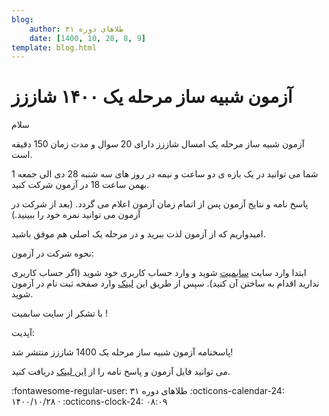 ```yaml
---
blog:
    author: طلاهای دوره ۳۱
    date: [1400, 10, 28, 8, 9]
template: blog.html
---
```

# آزمون شبیه ساز مرحله یک ۱۴۰۰ شاززز

<div class="cnt">
<p>سلام</p>

<p>آزمون شبیه ساز مرحله یک امسال شاززز دارای 20 سوال و مدت زمان 150 دقیقه است.</p>
<p>شما می توانید در یک بازه ی دو ساعت و نیمه در روز های سه شنبه 28 دی الی جمعه 1 بهمن ساعت 18 در آزمون شرکت کنید. </p>
<p>پاسخ نامه و نتایج آزمون پس از اتمام زمان آزمون اعلام می گردد. (بعد از شرکت در آزمون می توانید نمره خود را ببینید.)</p>

<p>امیدواریم که از آزمون لذت ببرید و در مرحله یک اصلی هم موفق باشید.</p>

<p>نحوه شرکت در آزمون:</p>
<p>ابتدا وارد سایت <a href="https://sbmt.ir/">سابمیت</a> شوید و وارد حساب کاربری خود شوید (اگر حساب کاربری ندارید اقدام به ساختن آن کنید). سپس از طریق این <a href="https://www.sbmt.ir/enrolment.php?code=342569">لینک</a> وارد صفحه ثبت نام در آزمون شوید.</p>

<p>با تشکر از سایت سابمیت !</p>

<p>آپدیت:</p>
<p>پاسخنامه آزمون شبیه ساز مرحله یک 1400 شاززز منتشر شد!</p>
<p>می توانید فایل آزمون و پاسخ نامه را از <a href="https://github.com/shaazzz/shaazzz-exam/tree/main/1400-01/Theory1">این لینک</a> دریافت کنید.</p>
</div>

<div class="blog-info" markdown>
<span class="blog-author">
:fontawesome-regular-user: طلاهای دوره ۳۱
</span>
<span class="blog-date">
:octicons-calendar-24: ۱۴۰۰/۱۰/۲۸ · :octicons-clock-24: ۰۸:۰۹
</span>
</div>

